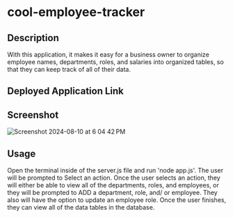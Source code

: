 # cool-employee-tracker

## Description
With this application, it makes it easy for a business owner to organize employee names, departments, roles, and salaries into organized tables, so that they can keep track of all of their data.

## Deployed Application Link


## Screenshot
![Screenshot 2024-08-10 at 6 04 42 PM](https://github.com/user-attachments/assets/90fa7859-ea11-4a52-9922-40075a9cae7d)



## Usage 
Open the terminal inside of the server.js file and run 'node app.js'. The user will be prompted to Select an action. Once the user selects an action, they will either be able to view all of the departments, roles, and employees, or they will be prompted to ADD a department, role, and/ or employee. They also will have the option to update an employee role. Once the user finishes, they can view all of the data tables in the database.
